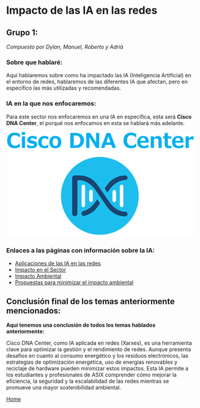 # Impacto de las IA en las redes
## Grupo 1:
_Compuesto por Dylan, Manuel, Roberto y Adrià_


### Sobre que hablaré:
Aquí hablaremos sobre como ha impactado las IA (Inteligencia Artificial) en el entorno de redes, hablaremos de las diferentes IA que afectan, pero en específico las más utilizadas y recomendadas.

### IA en la que nos enfocaremos:
Para este sector nos enfocaremos en una IA en específica, esta será **Cisco DNA Center**, el porqué nos enfocamos en esta se hablará más adelante.

![alt text](./Imagenes/09768edd82b5370215a0727658047fdd.png)

### Enlaces a las páginas con información sobre la IA:
- [Aplicaciones de las IA en las redes](./Enlaces/aplicacionesIA3.md)
- [Impacto en el Sector](./Enlaces/impactoSector3.md)
- [Impacto Ambiental](./Enlaces/impactoAmbiental3.md)
- [Propuestas para minimizar el impacto ambiental](./Enlaces/minimizar3.md)


## Conclusión final de los temas anteriormente mencionados:
**Aqui tenemos una conclusión de todos los temas hablados anteriormente:**

Cisco DNA Center, como IA aplicada en redes (Xarxes), es una herramienta clave para optimizar la gestión y el rendimiento de redes. Aunque presenta desafíos en cuanto al consumo energético y los residuos electrónicos, las estrategias de optimización energética, uso de energías renovables y reciclaje de hardware pueden minimizar estos impactos. Esta IA permite a los estudiantes y profesionales de ASIX comprender cómo mejorar la eficiencia, la seguridad y la escalabilidad de las redes mientras se promueve una mayor sostenibilidad ambiental.


[Home](index.md)
